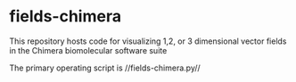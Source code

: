 # fields-chimera
This repository hosts code for visualizing 1,2, or 3 dimensional vector fields in the Chimera biomolecular software suite

The primary operating script is //fields-chimera.py//

